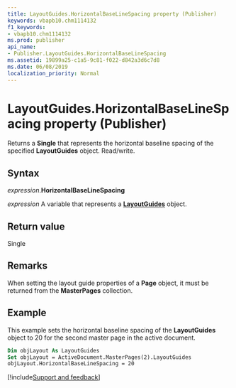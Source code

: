 ```yaml
---
title: LayoutGuides.HorizontalBaseLineSpacing property (Publisher)
keywords: vbapb10.chm1114132
f1_keywords:
- vbapb10.chm1114132
ms.prod: publisher
api_name:
- Publisher.LayoutGuides.HorizontalBaseLineSpacing
ms.assetid: 19899a25-c1a5-9c81-f022-d842a3d6c7d8
ms.date: 06/08/2019
localization_priority: Normal
---
```



# LayoutGuides.HorizontalBaseLineSpacing property (Publisher)

Returns a **Single** that represents the horizontal baseline spacing of the specified **LayoutGuides** object. Read/write.


## Syntax

_expression_.**HorizontalBaseLineSpacing**

_expression_ A variable that represents a **[LayoutGuides](Publisher.LayoutGuides.md)** object.


## Return value

Single


## Remarks

When setting the layout guide properties of a **Page** object, it must be returned from the **MasterPages** collection.


## Example

This example sets the horizontal baseline spacing of the **LayoutGuides** object to 20 for the second master page in the active document.

```vb
Dim objLayout As LayoutGuides 
Set objLayout = ActiveDocument.MasterPages(2).LayoutGuides 
objLayout.HorizontalBaseLineSpacing = 20 

```

[!include[Support and feedback](~/includes/feedback-boilerplate.md)]